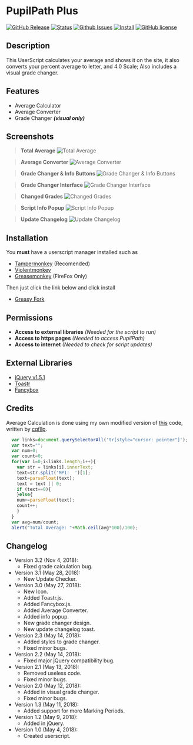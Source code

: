 # PupilPath Plus
[![GitHub Release](https://img.shields.io/github/release/DeathHackz/PupilPathPlus.svg?longCache=true&style=for-the-badge)](https://github.com/DeathHackz/PupilPathPlus/blob/master/CHANGELOG.md)
[![Status](https://img.shields.io/badge/Status-Stable-green.svg?longCache=true&style=for-the-badge)](https://github.com/DeathHackz/PupilPathPlus)
[![Github Issues](https://img.shields.io/github/issues/DeathHackz/PupilPathPlus.svg?longCache=true&style=for-the-badge)](https://github.com/DeathHackz/PupilPathPlus/issues)
[![Install](https://img.shields.io/badge/Install-GreasyFork-orange.svg?longCache=true&style=for-the-badge)](#installation)
[![GitHub license](https://img.shields.io/github/license/DeathHackz/PupilPathPlus.svg?style=for-the-badge)](https://github.com/DeathHackz/PupilPathPlus/blob/master/LICENSE)


Description
-----------
This UserScript calculates your average and shows it on the site, it also converts your percent average to letter, and 4.0 Scale; Also includes a visual grade changer.

Features
--------
* Average Calculator
* Average Converter
* Grade Changer ***(visual only)***

Screenshots
-----------
> **Total Average**
![Total Average](https://github.com/DeathHackz/PupilPathPlus/blob/master/screenshots/Total_Average.png?raw=true "Total Average")

> **Average Converter**
![Average Converter](https://github.com/DeathHackz/PupilPathPlus/blob/master/screenshots/Average_Conversion.png?raw=true "Average Converter")

> **Grade Changer & Info Buttons**
![Grade Changer & Info Buttons](https://github.com/DeathHackz/PupilPathPlus/blob/master/screenshots/Buttons.png?raw=true "Grade Changer & Info Buttons")

> **Grade Changer Interface**
![Grade Changer Interface](https://github.com/DeathHackz/PupilPathPlus/blob/master/screenshots/Grade_Changer.png?raw=true "Grade Changer Interface")

> **Changed Grades**
![Changed Grades](https://github.com/DeathHackz/PupilPathPlus/blob/master/screenshots/Changed_Grades.png?raw=true "Changed Grades")

> **Script Info Popup**
![Script Info Popup](https://github.com/DeathHackz/PupilPathPlus/blob/master/screenshots/Info_Popup.png?raw=true "Script Info Popup")

> **Update Changelog**
![Update Changelog](https://github.com/DeathHackz/PupilPathPlus/blob/master/screenshots/Update_Changelog.png?raw=true "Update Changelog")

<a name="installation"></a>

Installation
------------
You **must** have a userscript manager installed such as

* [Tampermonkey](https://tampermonkey.net) (Recomended)
* [Violentmonkey](https://violentmonkey.github.io/)
* [Greasemonkey](https://www.greasespot.net) (FireFox Only)

Then just click the link below and click install

* [Greasy Fork](https://greasyfork.org/en/scripts/368390)

Permissions
-----------
* **Access to external libraries** *(Needed for the script to run)*
* **Access to https pages** *(Needed  to access PupilPath)*
* **Access to internet** *(Needed to check for script updates)*

External Libraries
------------------
* [jQuery v1.5.1](https://blog.jquery.com/2011/02/24/jquery-151-released)
* [Toastr](https://codeseven.github.io/toastr)
* [Fancybox](http://fancybox.net)

Credits
-------
Average Calculation is done using my own modified version of [this](https://gist.github.com/cqfllp/1c2ccc83733fb1d4264a3785b14249d1) code, written by [cqfllp](https://github.com/cqfllp).

```javascript
  var links=document.querySelectorAll('tr[style="cursor: pointer"]');
  var text="";
  var num=0;
  var count=0;
  for(var i=0;i<links.length;i++){
    var str = links[i].innerText;
    text=str.split('MP1:  ')[1];
    text=parseFloat(text);
    text = text || 0;
    if (text==0){
    }else{
    num+=parseFloat(text);
    count++;
    }
  }
  var avg=num/count;
  alert("Total Average: "+Math.ceil(avg*100)/100);
```

Changelog
---------
* Version 3.2 (Nov 4, 2018):
    - Fixed grade calculation bug.
* Version 3.1 (May 28, 2018):
    - New Update Checker.
* Version 3.0 (May 27, 2018):
    - New Icon.
    - Added Toastr.js.
    - Added Fancybox.js.
    - Added Average Converter.
    - Added info popup.
    - New grade changer design.
    - New update changelog toast.
* Version 2.3 (May 14, 2018):
    - Added styles to grade changer.
    - Fixed minor bugs.
* Version 2.2 (May 14, 2018):
    - Fixed major jQuery compatibility bug.
* Version 2.1 (May 13, 2018):
    - Removed useless code.
    - Fixed minor bugs.
* Version 2.0 (May 12, 2018):
    - Added in visual grade changer.
    - Fixed minor bugs.
* Version 1.3 (May 11, 2018):
    - Added support for more Marking Periods.
* Version 1.2 (May 9, 2018):
    - Added in jQuery.
* Version 1.0 (May 4, 2018):
	- Created userscript.

